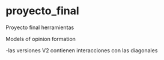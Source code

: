 # proyecto_final
Proyecto final herramientas

Models of opinion formation

-las versiones V2 contienen interacciones con las diagonales
